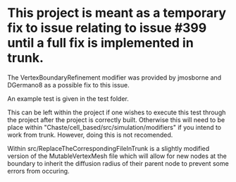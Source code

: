 # This project is meant as a temporary fix to issue relating to issue #399 until a full fix is implemented in trunk.
The VertexBoundaryRefinement modifier was provided by jmosborne and DGermano8 as a possible fix to this issue. 

An example test is given in the test folder. 

This can be left within the project if one wishes to execute this test through the project after the project is correctly built. Otherwise this will need to be place within "Chaste/cell_based/src/simulation/modifiers" if you intend to work from trunk. However, doing this is not recomended.

Within src/ReplaceTheCorrespondingFileInTrunk is a slightly modified version of the MutableVertexMesh file which will allow for new nodes at the boundary to inherit the diffusion radius of their parent node to prevent some errors from occuring.
